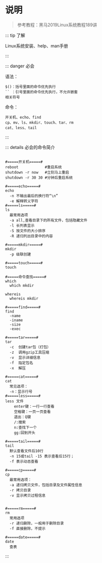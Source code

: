 
# 说明

> 参考教程：黑马2019Linux系统教程189讲

::: tip 了解

Linux系统安装、help、man手册

:::

::: danger 必会

语法：
  
    $()：括号里面的命令优先执行
    `` ：引号里面的命令优先执行，不允许嵌套
    相关符号

命令：  
    
    开关机、echo、find
    cp、mv、ls、mkdir、touch、tar、rm
    cat、less、tail
:::

::: details 必会的命令简介

```shell

#=====开关机=====#
reboot            #重启系统
shutdown -r now   #立刻马上重启
shutdown -r 30 30 #分钟后重启系统

#=====echo=====#
echo
  -n 不输出最后的换行符“\n”
  -e 解释转义字符
#=====ls=====#
ls
  最常用选项
  -a all,查看目录下的所有文件，包括隐藏文件
  -l 长列表显示
  -S 按文件的大小排序
  -R 递归列出目录中的内容

#=====mkdir=====#
mkdir
  -p 级联创建

#=====touch=====#
touch 

#=====命令查找=====#
which
  which mkdir

whereis
  whereis mkdir

#=====find=====#
find
  -name
  -iname
  -size
  -exec

#=====tar=====#
tar
  -c  创建tar包（打包）
  -z  调用gzip工具压缩
  -v  显示详细信息
  -f  指定包名
  -x  解压

#=====cat=====#
cat
  常见选项：
  -n：显示行号
#=====less=====#
less 文件
	enter键：一行一行查看
	空格键：一页一页查看
	退出：Q键
	/:搜索
	n:查找下一个
	gg:回到开头

#=====tail=====#
tail 
  默认查看文件后10行
  -n 15或tail -15 表示查看后15行； 
  -f 表示动态查看

#=====cp=====#
cp
  最常用选项：
  -a 递归拷贝文件，包括目录及文件属性信息
  -r 拷贝目录
  -v 显示拷贝过程信息


#=====rm=====#
rm
  常用选项
  -r 递归删除，一般用于删除目录
  -f 直接删除，不提示

#=====date=====#
date
  查表
```
::: 
